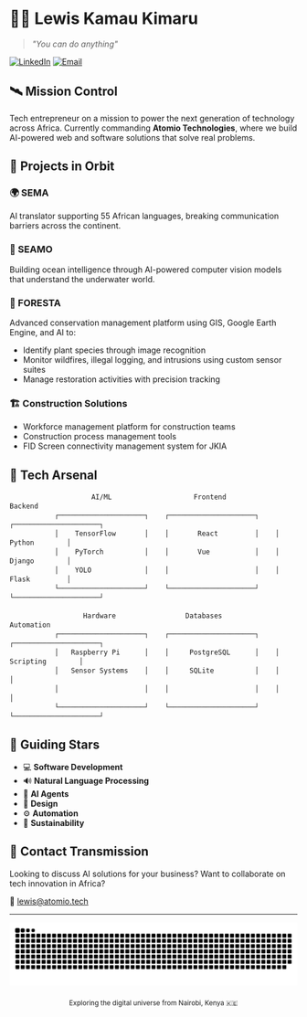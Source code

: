 # 👨‍🚀 Lewis Kamau Kimaru

> *"You can do anything"*

[![LinkedIn](https://img.shields.io/badge/LinkedIn-0077B5?style=for-the-badge&logo=linkedin&logoColor=white)](https://www.linkedin.com/in/lewis-kimaru/)
[![Email](https://img.shields.io/badge/Email-D14836?style=for-the-badge&logo=gmail&logoColor=white)](mailto:lewis@atomio.tech)

## 🛰️ Mission Control

Tech entrepreneur on a mission to power the next generation of technology across Africa. Currently commanding **Atomio Technologies**, where we build AI-powered web and software solutions that solve real problems.

## 🚀 Projects in Orbit

### 🌍 SEMA
AI translator supporting 55 African languages, breaking communication barriers across the continent.

### 🌊 SEAMO
Building ocean intelligence through AI-powered computer vision models that understand the underwater world.

### 🌳 FORESTA
Advanced conservation management platform using GIS, Google Earth Engine, and AI to:
- Identify plant species through image recognition
- Monitor wildfires, illegal logging, and intrusions using custom sensor suites
- Manage restoration activities with precision tracking

### 🏗️ Construction Solutions
- Workforce management platform for construction teams
- Construction process management tools
- FID Screen connectivity management system for JKIA

## 💫 Tech Arsenal

```
                    AI/ML                    Frontend                 Backend
           ┌─────────────────────┐    ┌─────────────────────┐    ┌─────────────────────┐
           │    TensorFlow       │    │       React         │    │       Python        │
           │    PyTorch          │    │       Vue           │    │       Django        │
           │    YOLO             │    │                     │    │       Flask         │
           └─────────────────────┘    └─────────────────────┘    └─────────────────────┘
                    
                  Hardware                 Databases                 Automation
           ┌─────────────────────┐    ┌─────────────────────┐    ┌─────────────────────┐
           │   Raspberry Pi      │    │     PostgreSQL      │    │    Scripting        │
           │   Sensor Systems    │    │     SQLite          │    │                     │
           │                     │    │                     │    │                     │
           └─────────────────────┘    └─────────────────────┘    └─────────────────────┘
```

## 🌠 Guiding Stars

- 💻 **Software Development**
- 🔊 **Natural Language Processing**
- 🤖 **AI Agents**
- 🎨 **Design**
- ⚙️ **Automation**
- 🌱 **Sustainability**

## 📡 Contact Transmission

Looking to discuss AI solutions for your business? Want to collaborate on tech innovation in Africa?

📧 [lewis@atomio.tech](mailto:lewis@atomio.tech)

---

<div align="center">
  <img src="https://raw.githubusercontent.com/Platane/snk/output/github-contribution-grid-snake.svg" alt="Contribution Grid Snake Animation">
  
  <br/>
  
  <sub>Exploring the digital universe from Nairobi, Kenya 🇰🇪</sub>
</div>

